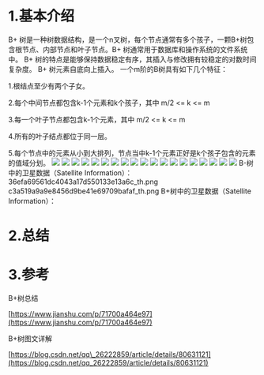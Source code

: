 # 1.基本介绍
B+ 树是一种树数据结构，是一个n叉树，每个节点通常有多个孩子，一颗B+树包含根节点、内部节点和叶子节点。B+ 树通常用于数据库和操作系统的文件系统中。 B+ 树的特点是能够保持数据稳定有序，其插入与修改拥有较稳定的对数时间复杂度。 B+ 树元素自底向上插入。
一个m阶的B树具有如下几个特征：

1.根结点至少有两个子女。

2.每个中间节点都包含k-1个元素和k个孩子，其中 m/2 <= k <= m

3.每一个叶子节点都包含k-1个元素，其中 m/2 <= k <= m

4.所有的叶子结点都位于同一层。

5.每个节点中的元素从小到大排列，节点当中k-1个元素正好是k个孩子包含的元素的值域分划。
![](/static/image/17a0c4f672b34e668a0cd2eb214c117d_th.png)
![](/static/image/c56155c2131e45b0bf69f9ae6cba056e_th.png)
![](/static/image/164ce3d2504c4d63945e134ca6752a2c_th.png)
![](/static/image/891ad19fb4294e9293fdca83e8e34616_th.png)
![](/static/image/eb790f08a02a4bcbbc7cf3f3f8a95d4d_th.png)
![](/static/image/ff571cfd72ab4a068ce0867b0e450de8_th.png)
![](/static/image/d4430eb5e5ef42008b1facec51636dbb_th.png)
![](/static/image/358025867be14bb99bf8806b98e774d9_th.png)
![](/static/image/034a86d6e1d94c798e63ab144955c0f6_th.png)
![](/static/image/86f732dd90b74be3bf9494859fa78d66_th.png)
![](/static/image/0611ff5a5103461e843ab627f8821419_th.png)
![](/static/image/adada4999fdd48d4937f5f14c0eb7792_th.png)
![](/static/image/afffda21578b4d8a90cbdea4976fb5b6_th.png)
![](/static/image/29583d49358e41fa9c2fbc5169fb7d14_th.png)
![](/static/image/04eb120cd1e04d3a94c2482abc7deb96_th.png)
![](/static/image/3ce28ba0a2bd426ebebac9603f728603_th.png)
![](/static/image/3bd2b4220a0f4d1887e2943a729c40a1_th.png)
![](/static/image/664e36a4da0f45fcaf6e18b68d36a0b4_th.png)
![](/static/image/514d587fa73746978200aca252837a44_th.png)
B-树中的卫星数据（Satellite Information）：
36efa69561dc4043a17d550133e13a6c_th.png
c3a519a9a9e8456d9be41e69709bafaf_th.png
B+树中的卫星数据（Satellite Information）：
# 2.总结

# 3.参考

B+树总结

[https://www.jianshu.com/p/71700a464e97](https://www.jianshu.com/p/71700a464e97)

B+树图文详解

[https://blog.csdn.net/qq\_26222859/article/details/80631121](https://blog.csdn.net/qq_26222859/article/details/80631121)

